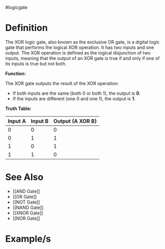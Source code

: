 #logicgate 
# Definition

The XOR logic gate, also known as the exclusive OR gate, is a digital logic gate that performs the logical XOR operation. It has two inputs and one output. The XOR operation is defined as the logical disjunction of two inputs, meaning that the output of an XOR gate is true if and only if one of its inputs is true but not both.

**Function:**

The XOR gate outputs the result of the XOR operation:

- If both inputs are the same (both 0 or both 1), the output is **0**.
- If the inputs are different (one 0 and one 1), the output is **1**.

**Truth Table:**

| Input A | Input B | Output (A XOR B) |
| ------- | ------- | ---------------- |
| 0       | 0       | 0                |
| 0       | 1       | 1                |
| 1       | 0       | 1                |
| 1       | 1       | 0                |


# See Also
- [[AND Gate]]
- [[OR Gate]]
- [[NOT Gate]]
- [[NAND Gate]]
- [[XNOR Gate]]
- [[NOR Gate]]

# Example/s